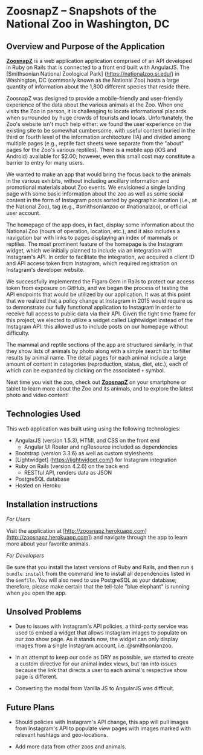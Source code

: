 # ZoosnapZ – Snapshots of the National Zoo in Washington, DC

## Overview and Purpose of the Application

[**ZoosnapZ**](http://zoosnapz.herokuapp.com/) is a web application application comprised of an API developed in Ruby on Rails that is connected to a front end built with AngularJS. The [Smithsonian National Zoological Park] (https://nationalzoo.si.edu/) in Washington, DC (commonly known as the National Zoo) hosts a large quantity of information about the 1,800 different species that reside there.

ZoosnapZ was designed to provide a mobile-friendly and user-friendly experience of the data about the various animals at the Zoo. When one visits the Zoo in person, it is challenging to locate informational placards when surrounded by huge crowds of tourists and locals. Unfortunately, the Zoo's website isn't much help either: we found the user experience on the existing site to be somewhat cumbersome, with useful content buried in the third or fourth level of the information architecture (IA) and divided among multiple pages (e.g., reptile fact sheets were separate from the "about" pages for the Zoo's various reptiles). There is a mobile app (iOS and Android) available for $2.00; however, even this small cost may constitute a barrier to entry for many users.

We wanted to make an app that would bring the focus back to the animals in the various exhibits, without including ancillary information and promotional materials about Zoo events. We envisioned a single landing page with some basic information about the zoo as well as some social content in the form of Instagram posts sorted by geographic location (i.e., at the National Zoo), tag (e.g., #smithsonianzoo or #nationalzoo), or official user account.

The homepage of the app does, in fact, display some information about the National Zoo (hours of operation, location, etc.), and it also includes a navigation bar with links to pages displaying an index of mammals or reptiles. The most prominent feature of the homepage is the Instagram widget, which we initially planned to include via an integration with Instagram's API. In order to facilitate the integration, we acquired a client ID and API access token from Instagram, which required registration on Instagram's developer website.

We successfully implemented the Figaro Gem in Rails to protect our access token from exposure on GitHub, and we began the process of testing the API endpoints that would be utilized by our application. It was at this point that we realized that a policy change at Instagram in 2015 would require us to demonstrate our fully functional application to Instagram in order to receive full access to public data via their API. Given the tight time frame for this project, we elected to utilize a widget called Lightwidget instead of the Instagram API: this allowed us to include posts on our homepage without difficulty.

The mammal and reptile sections of the app are structured similarly, in that they show lists of animals by photo along with a simple search bar to filter results by animal name. The detail pages for each animal include a large amount of content in categories (reproduction, status, diet, etc.), each of which can be expanded by clicking on the associated `+` symbol.

Next time you visit the zoo, check out [**ZoosnapZ**](http://zoosnapz.herokuapp.com/) on your smartphone or tablet to learn more about the Zoo and its animals, and to explore the latest photo and video content!

## Technologies Used

This web application was built using using the following technologies:

- AngularJS (version 1.5.3), HTMl, and CSS on the front end
  - Angular UI Router and ngResource included as dependencies
- Bootstrap (version 3.3.6) as well as custom stylesheets
- [Lightwidget] (https://lightwidget.com/) for Instagram integration
- Ruby on Rails (version 4.2.6) on the back end
  - RESTful API, renders data as JSON
- PostgreSQL database
- Hosted on Heroku

## Installation instructions

*For Users*

Visit the application at [http://zoosnapz.herokuapp.com](http://zoosnapz.herokuapp.com]) and navigate through the app to learn more about your favorite animals.

*For Developers*

Be sure that you install the latest versions of Ruby and Rails, and then run `$ bundle install` from the command line to install all dependencies listed in the `Gemfile`. You will also need to use PostgreSQL as your database; therefore, please make certain that the tell-tale "blue elephant" is running when you open the app.

## Unsolved Problems

* Due to issues with Instagram's API policies, a third-party service was used to embed a widget that allows Instagram images to populate on our zoo show page. As it stands now, the widget can only display images from a single Instagram account, i.e. @smithsonianzoo.

* In an attempt to keep our code as DRY as possible, we started to create a custom directive for our animal index views, but ran into issues because the link that directs a user to each animal's respective show page is different.

* Converting the modal from Vanilla JS to AngularJS was difficult.

## Future Plans

* Should policies with Instagram's API change, this app will pull images from Instagram's API to populate view pages with images marked with relevant hashtags and geo-locations.

* Add more data from other zoos and animals.
